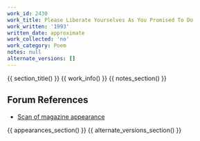 ```yaml
---
work_id: 2430
work_title: Please Liberate Yourselves As You Promised To Do
work_written: '1993'
written_date: approximate
work_collected: 'no'
work_category: Poem
notes: null
alternate_versions: []
---
```


{{ section_title() }}
{{ work_info() }}
{{ notes_section() }}
## Forum References
- [Scan of magazine appearance](https://bukowskiforum.com/showthread.php?t=7047)

{{ appearances_section() }}
{{ alternate_versions_section() }}